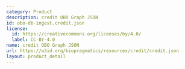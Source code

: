 ```yaml
---
category: Product
description: credit OBO Graph JSON
id: obo-db-ingest.credit.json
license:
  id: https://creativecommons.org/licenses/by/4.0/
  label: CC-BY-4.0
name: credit OBO Graph JSON
url: https://w3id.org/biopragmatics/resources/credit/credit.json
layout: product_detail
---
```

